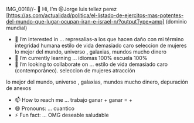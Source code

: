 IMG_0018//- 👋 Hi, I’m @Jorge luis tellez perez 
[https://as.com/actualidad/politica/el-listado-de-ejercitos-mas-potentes-del-mundo-que-lugar-ocupan-iran-e-israel-n/?outputType=amp]
(dominio mundial)
- 👀 I’m interested in ...
represalias-a los que hacen daño con mi término integridad humana 
estilo de vida demasiado caro 
seleccion de mujeres 
lo mejor del mundo, universo , galaxias, mundos
mucho dinero
- 🌱 I’m currently learning ...
idiomas 100%
escuela 100%
- 💞️ I’m looking to collaborate on ...
estilo de vida demasiado caro (contemporáneo).
seleccion de mujeres atracción 

lo mejor del mundo, universo , galaxias, mundos
mucho dinero, depuración de anexos 
- 📫 How to reach me ...
trabajo ganar + ganar = +
- 😄 Pronouns: ...
cuantico 
- ⚡ Fun fact: ...
OMG
deseable 
saludable 


<!---
Jltp120691/Jltp120691 is a ✨ special ✨ repository because its `README.md` (this file) appears on your GitHub profile.
You can click the Preview link to take a look at your changes.
--->
